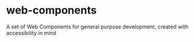 # web-components

A set of Web Components for general purpose development, created with accessibility in mind
